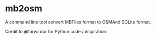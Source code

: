 # mb2osm

A command line tool convert MBTiles format to OSMAnd SQLite format.

Credit to @tarwirdur for Python code / inspiration.
